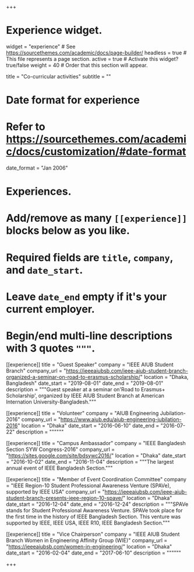 +++
# Experience widget.
widget = "experience"  # See https://sourcethemes.com/academic/docs/page-builder/
headless = true  # This file represents a page section.
active = true  # Activate this widget? true/false
weight = 40  # Order that this section will appear.

title = "Co-curricular activities"
subtitle = ""

# Date format for experience
#   Refer to https://sourcethemes.com/academic/docs/customization/#date-format
date_format = "Jan 2006"

# Experiences.
#   Add/remove as many `[[experience]]` blocks below as you like.
#   Required fields are `title`, `company`, and `date_start`.
#   Leave `date_end` empty if it's your current employer.
#   Begin/end multi-line descriptions with 3 quotes `"""`.

[[experience]]
  title = "Guest Speaker"
  company = "IEEE AIUB Student Branch"
  company_url = "https://ieeeaiubsb.com/ieee-aiub-student-branch-organized-a-seminar-on-road-to-erasmus-scholarship/"
  location = "Dhaka, Bangladesh"
  date_start = "2019-08-01"
  date_end = "2019-08-01"
  description = """Guest speaker at a seminar on'Road to Erasmus+ Scholarship', organized by IEEE AIUB Student Branch at American Internation University-Bangladesh."""
  
  
[[experience]]
  title = "Volunteer"
  company = "AIUB Engineering Jubilation-2016"
  company_url = "https://www.aiub.edu/aiub-engineering-jubilation-2016"
  location = "Dhaka"
  date_start = "2016-06-10"
  date_end = "2016-07-22"
  description = """"""

[[experience]]
  title = "Campus Ambassador"
  company = "IEEE Bangladesh Section SYW Congress-2016"
  company_url = "https://sites.google.com/site/bdsywc2016/"
  location = "Dhaka"
  date_start = "2016-10-02"
  date_end = "2016-11-04"
  description = """The largest annual event of IEEE Bangladesh Section."""
  
  
[[experience]]
  title = "Member of Event Coordination Committee"
  company = "IEEE Region-10 Student Professional Awareness Venture (SPAVe), supported by IEEE USA"
  company_url = "https://ieeeaiubsb.com/ieee-aiub-student-branch-presents-ieee-region-10-spave/"
  location = "Dhaka"
  date_start = "2016-12-04"
  date_end = "2016-12-24"
  description = """SPAVe stands for Student Professional Awareness Venture. SPAVe took place for the first time in the history of IEEE Bangladesh Section. This venture was supported by IEEE, IEEE USA, IEEE R10, IEEE Bangladesh Section."""  
  
[[experience]]
  title = "Vice Chairperson"
  company = "IEEE AIUB Student Branch Women in Engineering Affinity Group (WIE)"
  company_url = "https://ieeeaiubsb.com/women-in-engineering/"
  location = "Dhaka"
  date_start = "2016-02-04"
  date_end = "2017-06-10"
  description = """"""    

+++
